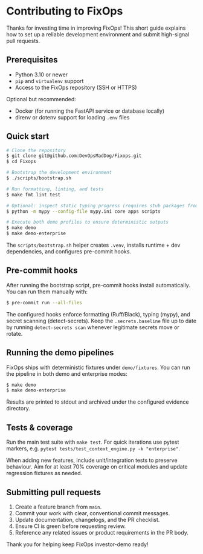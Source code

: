# Contributing to FixOps

Thanks for investing time in improving FixOps! This short guide explains how to set up a reliable development environment and submit high-signal pull requests.

## Prerequisites

- Python 3.10 or newer
- `pip` and `virtualenv` support
- Access to the FixOps repository (SSH or HTTPS)

Optional but recommended:

- Docker (for running the FastAPI service or database locally)
- direnv or dotenv support for loading `.env` files

## Quick start

```bash
# Clone the repository
$ git clone git@github.com:DevOpsMadDog/Fixops.git
$ cd Fixops

# Bootstrap the development environment
$ ./scripts/bootstrap.sh

# Run formatting, linting, and tests
$ make fmt lint test

# Optional: inspect static typing progress (requires stub packages from dev-requirements)
$ python -m mypy --config-file mypy.ini core apps scripts

# Execute both demo profiles to ensure deterministic outputs
$ make demo
$ make demo-enterprise
```

The `scripts/bootstrap.sh` helper creates `.venv`, installs runtime + dev dependencies, and configures pre-commit hooks.

## Pre-commit hooks

After running the bootstrap script, pre-commit hooks install automatically. You can run them manually with:

```bash
$ pre-commit run --all-files
```

The configured hooks enforce formatting (Ruff/Black), typing (mypy), and secret scanning (detect-secrets). Keep the `.secrets.baseline` file up to date by running `detect-secrets scan` whenever legitimate secrets move or rotate.

## Running the demo pipelines

FixOps ships with deterministic fixtures under `demo/fixtures`. You can run the pipeline in both demo and enterprise modes:

```bash
$ make demo
$ make demo-enterprise
```

Results are printed to stdout and archived under the configured evidence directory.

## Tests & coverage

Run the main test suite with `make test`. For quick iterations use pytest markers, e.g. `pytest tests/test_context_engine.py -k "enterprise"`.

When adding new features, include unit/integration tests to preserve behaviour. Aim for at least 70% coverage on critical modules and update regression fixtures as needed.

## Submitting pull requests

1. Create a feature branch from `main`.
2. Commit your work with clear, conventional commit messages.
3. Update documentation, changelogs, and the PR checklist.
4. Ensure CI is green before requesting review.
5. Reference any related issues or product requirements in the PR body.

Thank you for helping keep FixOps investor-demo ready!
